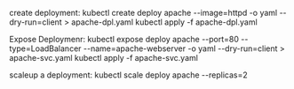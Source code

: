 create deployment:
kubectl create deploy apache --image=httpd -o yaml --dry-run=client > apache-dpl.yaml
kubectl apply -f apache-dpl.yaml

Expose Deploymenr:
kubectl expose deploy apache --port=80 --type=LoadBalancer --name=apache-webserver -o yaml --dry-run=client > apache-svc.yaml
kubectl apply -f apache-svc.yaml


scaleup a deployment:
kubectl scale deploy apache --replicas=2